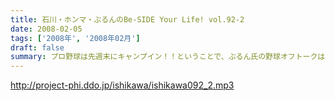```yaml
---
title: 石川・ホンマ・ぶるんのBe-SIDE Your Life! vol.92-2
date: 2008-02-05
tags: ['2008年', '2008年02月']
draft: false
summary: プロ野球は先週末にキャンプイン！！ということで、ぶるん氏の野球オフトークは冴え渡っております！！そんな、「ぶるんのアルバイト情報」も聴けちゃうっ・・・ビーサイ。働くって大変です。NAMAE
---
```


http://project-phi.ddo.jp/ishikawa/ishikawa092_2.mp3
